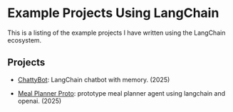 # Example Projects Using LangChain

This is a listing of the example projects I have written using the LangChain ecosystem.

## Projects

- [ChattyBot](https://github.com/garygause/chattybot): LangChain chatbot with memory. (2025)

- [Meal Planner Proto](https://github.com/garygause/meal-planner-proto): prototype meal planner agent using langchain and openai. (2025)

